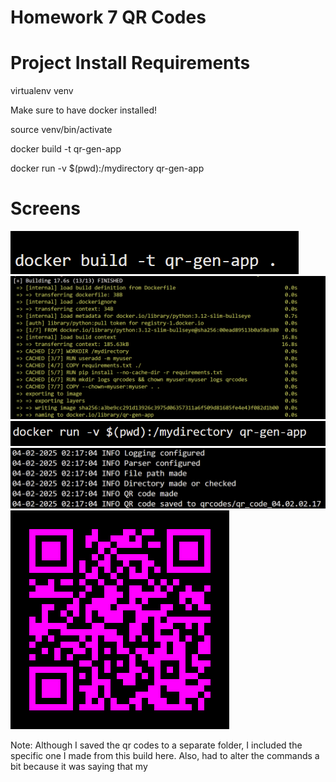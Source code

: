# Homework 7 QR Codes

# Project Install Requirements

virtualenv venv

Make sure to have docker installed!

source venv/bin/activate

docker build -t qr-gen-app

docker run -v $(pwd):/mydirectory qr-gen-app

# Screens
![alt text](submission_images/image.png)
![alt text](submission_images/image-1.png)
![alt text](submission_images/image-3.png)
![alt text](submission_images/image-4.png)
![alt text](submission_images/qr_code_04.02.02.17.png)

Note: Although I saved the qr codes to a separate folder, I included the specific one I made from this build here.
Also, had to alter the commands a bit because it was saying that my 


